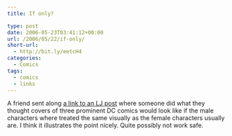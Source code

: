 ```yaml
---
title: If only?

type: post
date: 2006-05-23T03:41:12+00:00
url: /2006/05/22/if-only/
short-url:
  - http://bit.ly/eetcH4
categories:
  - Comics
tags:
  - comics
  - links
---
```

A friend sent along <a href="http://odditycollector.livejournal.com/97166.html">a link to an LJ post</a> where someone did what they thought covers of three prominent DC comics would look like if the male characters where treated the same visually as the female characters usually are. I think it illustrates the point nicely. Quite possibly not work safe.